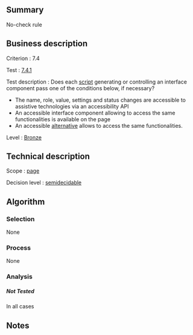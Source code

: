 ## Summary

No-check rule

## Business description

Criterion : 7.4

Test :
[7.4.1](http://www.accessiweb.org/index.php/accessiweb-22-english-version.html#test-7-4-1)

Test description : Does each [script](http://www.accessiweb.org/index.php/glossary-76.html#mScript) generating or controlling an interface component pass one of the conditions below, if necessary?

-   The name, role, value, settings and status changes are accessible to
    assistive technologies via an accessibility API
-   An accessible interface component allowing to access the same
    functionalities is available on the page
-   An accessible [alternative](http://www.accessiweb.org/index.php/glossary-76.html#mAltScript) allows to access the same functionalities.

Level : [Bronze](/en/category/rules-design/accessiweb-11/level/bronze)

## Technical description

Scope : [page](/en/category/rules-design/accessiweb-11/scope/page)

Decision level :
[semidecidable](/en/category/rules-design/accessiweb-11/decision-level/semidecidable)

## Algorithm

### Selection

None

### Process

None

### Analysis

##### Not Tested

In all cases

## Notes


